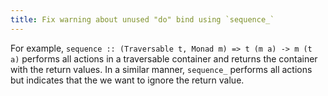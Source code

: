 ```yaml
---
title: Fix warning about unused "do" bind using `sequence_`
---
```


For example, `sequence :: (Traversable t, Monad m) => t (m a) -> m (t a)`
performs all actions in a traversable container and returns the container with
the return values. In a similar manner, `sequence_` performs all actions but
indicates that the we want to ignore the return value.
